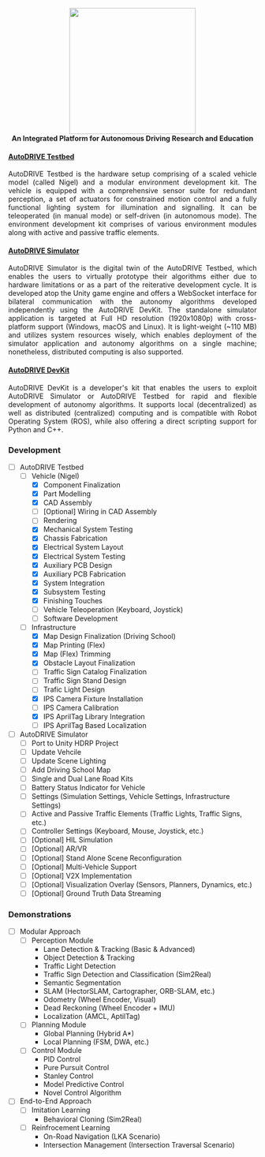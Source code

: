 <p align="center">
  <img src="https://github.com/Tinker-Twins/AutoDRIVE/blob/AutoDRIVE/Images/AutoDRIVE%20Logo.png" width="256" height="256"><br>
  <b>An Integrated Platform for Autonomous Driving Research and Education</b>
</p>

#### [AutoDRIVE Testbed](https://github.com/Tinker-Twins/AutoDRIVE/tree/AutoDRIVE-Testbed)
<p align="justify">
AutoDRIVE Testbed is the hardware setup comprising of a scaled vehicle model (called Nigel) and a modular environment development kit. The vehicle is equipped with a comprehensive sensor suite for redundant perception, a set of actuators for constrained motion control and a fully functional lighting system for illumination and signalling. It can be teleoperated (in manual mode) or self-driven (in autonomous mode). The environment development kit comprises of various environment modules along with active and passive traffic elements.
</p>

#### [AutoDRIVE Simulator](https://github.com/Tinker-Twins/AutoDRIVE/tree/AutoDRIVE-Simulator)
<p align="justify">
AutoDRIVE Simulator is the digital twin of the AutoDRIVE Testbed, which enables the users to virtually prototype their algorithms either due to hardware limitations or as a part of the reiterative development cycle. It is developed atop the Unity game engine and offers a WebSocket interface for bilateral communication with the autonomy algorithms developed independently using the AutoDRIVE DevKit. The standalone simulator application is targeted at Full HD resolution (1920x1080p) with cross-platform support (Windows, macOS and Linux). It is light-weight (~110 MB) and utilizes system resources wisely, which enables deployment of the simulator application and autonomy algorithms on a single machine; nonetheless, distributed computing is also supported.
</p>

#### [AutoDRIVE DevKit](https://github.com/Tinker-Twins/AutoDRIVE/tree/AutoDRIVE-DevKit)
<p align="justify">
AutoDRIVE DevKit is a developer's kit that enables the users to exploit AutoDRIVE Simulator or AutoDRIVE Testbed for rapid and flexible development of autonomy algorithms. It supports local (decentralized) as well as distributed (centralized) computing and is compatible with Robot Operating System (ROS), while also offering a direct scripting support for Python and C++.
</p>
  
### Development
- [ ] AutoDRIVE Testbed
  - [ ] Vehicle (Nigel)
    - [x] Component Finalization
    - [x] Part Modelling
    - [x] CAD Assembly
    - [ ] [Optional] Wiring in CAD Assembly
    - [ ] Rendering
    - [x] Mechanical System Testing
    - [x] Chassis Fabrication
    - [x] Electrical System Layout
    - [x] Electrical System Testing
    - [x] Auxiliary PCB Design
    - [x] Auxiliary PCB Fabrication
    - [x] System Integration
    - [x] Subsystem Testing
    - [x] Finishing Touches
    - [ ] Vehicle Teleoperation (Keyboard, Joystick)
    - [ ] Software Development
  - [ ] Infrastructure
    - [x] Map Design Finalization (Driving School)
    - [x] Map Printing (Flex)
    - [x] Map (Flex) Trimming
    - [x] Obstacle Layout Finalization
    - [ ] Traffic Sign Catalog Finalization
    - [ ] Traffic Sign Stand Design
    - [ ] Trafic Light Design
    - [x] IPS Camera Fixture Installation
    - [ ] IPS Camera Calibration
    - [x] IPS AprilTag Library Integration
    - [ ] IPS AprilTag Based Localization
- [ ] AutoDRIVE Simulator
  - [ ] Port to Unity HDRP Project
  - [ ] Update Vehcile
  - [ ] Update Scene Lighting
  - [ ] Add Driving School Map
  - [ ] Single and Dual Lane Road Kits
  - [ ] Battery Status Indicator for Vehicle
  - [ ] Settings (Simulation Settings, Vehicle Settings, Infrastructure Settings)
  - [ ] Active and Passive Traffic Elements (Traffic Lights, Traffic Signs, etc.)
  - [ ] Controller Settings (Keyboard, Mouse, Joystick, etc.)
  - [ ] [Optional] HIL Simulation
  - [ ] [Optional] AR/VR
  - [ ] [Optional] Stand Alone Scene Reconfiguration
  - [ ] [Optional] Multi-Vehicle Support
  - [ ] [Optional] V2X Implementation
  - [ ] [Optional] Visualization Overlay (Sensors, Planners, Dynamics, etc.)
  - [ ] [Optional] Ground Truth Data Streaming
  
### Demonstrations
- [ ] Modular Approach
  - [ ] Perception Module
    - Lane Detection & Tracking (Basic & Advanced)
    - Object Detection & Tracking
    - Traffic Light Detection
    - Traffic Sign Detection and Classification (Sim2Real)
    - Semantic Segmentation
    - SLAM (HectorSLAM, Cartographer, ORB-SLAM, etc.)
    - Odometry (Wheel Encoder, Visual)
    - Dead Reckoning (Wheel Encoder + IMU)
    - Localization (AMCL, AptilTag)
  - [ ] Planning Module
    - Global Planning (Hybrid A*)
    - Local Planning (FSM, DWA, etc.)
  - [ ] Control Module
    - PID Control
    - Pure Pursuit Control
    - Stanley Control
    - Model Predictive Control
    - Novel Control Algorithm
- [ ] End-to-End Approach
  - [ ] Imitation Learning
    - Behavioral Cloning (Sim2Real)
  - [ ] Reinfrocement Learning
    - On-Road Navigation (LKA Scenario)
    - Intersection Management (Intersection Traversal Scenario)
